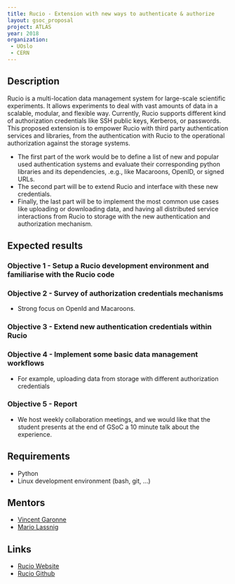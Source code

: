 ```yaml
---
title: Rucio - Extension with new ways to authenticate & authorize
layout: gsoc_proposal
project: ATLAS
year: 2018
organization:
 - UOslo
 - CERN
---
```


## Description

Rucio is a multi-location data management system for large-scale scientific experiments. It allows experiments to deal with vast amounts of data in a scalable, modular, and flexible way. Currently, Rucio supports different kind of authorization credentials like SSH public keys, Kerberos, or passwords. This proposed extension is to empower Rucio with third party authentication services and libraries, from the authentication with Rucio to the operational authorization against the storage systems.

- The first part of the work would be to define a list of new and popular used authentication systems and evaluate their corresponding python libraries and its dependencies, .e.g., like Macaroons, OpenID, or signed URLs.
- The second part will be to extend Rucio and interface with these new credentials.
- Finally, the last part will be to implement the most common use cases like uploading or downloading data, and having all distributed service interactions from Rucio to storage with the new authentication and authorization mechanism.

## Expected results

### Objective 1 - Setup a Rucio development environment and familiarise with the Rucio code

### Objective 2 - Survey of authorization credentials mechanisms

 - Strong focus on OpenId and Macaroons.

### Objective 3 - Extend new authentication credentials within Rucio

### Objective 4 - Implement some basic data management workflows

- For example, uploading data from storage with different authorization credentials

### Objective 5 - Report

- We host weekly collaboration meetings, and we would like that the student presents at the end of GSoC a 10 minute talk about the experience.

## Requirements

- Python
- Linux development environment (bash, git, ...)

## Mentors

- [Vincent Garonne](mailto:vgaronne@gmail.com)
- [Mario Lassnig](mailto:Mario.Lassnig@cern.ch)

## Links

- [Rucio Website](https://rucio.cern.ch)
- [Rucio Github](https://github.com/rucio/rucio)
